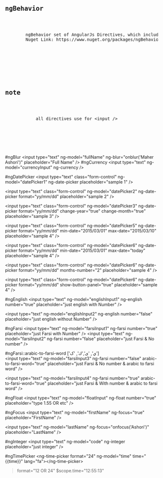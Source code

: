 <pre>
    <h2>ngBehavior</h2>
    <div class="wrap">
        ngBehavior set of AngularJs Directives, which includes items that are used for input validation.
        Nuget Link: https://www.nuget.org/packages/ngBehavior/
    </div>
</pre>

<pre>
    <div class="container">
        <div class="block two first">
            <h2>note</h2>
            <div class="wrap">
            all directives use for &#60;input />
            </div>
        </div>
    </div>
</pre>

#ngBlur
&#60;input type="text" ng-model="fullName" ng-blur="onblur('Maher Ashori')" placeholder="Full Name" />
#ngCurrency
&#60;input type="text" ng-model="currencyInput" ng-currency />

#ngDatePicker 
&#60;input type="text" class="form-control" ng-model="datePicker1" ng-date-picker placeholder="sample 1" />

&#60;input type="text" class="form-control" ng-model="datePicker2" ng-date-picker format="yy/mm/dd" placeholder="sample 2" />

&#60;input type="text" class="form-control" ng-model="datePicker3" ng-date-picker format="yy/mm/dd" change-year="true" change-month="true" placeholder="sample 3" />

&#60;input type="text" class="form-control" ng-model="datePicker5" ng-date-picker format="yy/mm/dd" min-date="2015/03/01" max-date="2015/03/10" placeholder="sample 4" />

&#60;input type="text" class="form-control" ng-model="datePicker6" ng-date-picker format="yy/mm/dd" min-date="2015/03/01" max-date="today" placeholder="sample 4" />

&#60;input type="text" class="form-control" ng-model="datePicker6" ng-date-picker format="yy/mm/dd" months-number="2" placeholder="sample 4" />  

&#60;input type="text" class="form-control" ng-model="datePicker6" ng-date-picker format="yy/mm/dd" show-button-panel="true" placeholder="sample 4" />

#ngEnglish
&#60;input type="text" ng-model="englishInput1" ng-english number="true" placeholder="just english with Number" />

&#60;input type="text" ng-model="englishInput2" ng-english number="false" placeholder="just english without Number" />
  
#ngFarsi
&#60;input type="text" ng-model="farsiInput1" ng-farsi number="true" placeholder="just Farsi with Number" />
&#60;input type="text" ng-model="farsiInput2" ng-farsi number="false" placeholder="just Farsi & No number" />

#ngFarsi::arabic-to-farsi-word ['ي', 'ی','ك', 'ک']   
&#60;input type="text" ng-model="farsiInput3" ng-farsi number="false" arabic-to-farsi-word="true" placeholder="just Farsi & No number & arabic to farsi word" />

&#60;input type="text" ng-model="farsiInput4" ng-farsi number="true" arabic-to-farsi-word="true" placeholder="just Farsi & With number & arabic to farsi word" />

#ngFloat
&#60;input type="text" ng-model="floatInput" ng-float number="true" placeholder="type 1.55 OR etc" />

#ngFocus
&#60;input type="text" ng-model="firstName" ng-focus="true" placeholder="FirstName" />

&#60;input type="text" ng-model="lastName" ng-focus="onfocus('Ashori')" placeholder="LastName" />
    
#ngInteger
&#60;input type="text" ng-model="code" ng-integer placeholder="just integer" />

#ngTimePicker
&#60;ng-time-picker format="24" ng-model="time" time="{{time}}" lang="fa">&#60;/ng-time-picker>
> format="12 OR 24"
> $scope.time="12:55:13"
